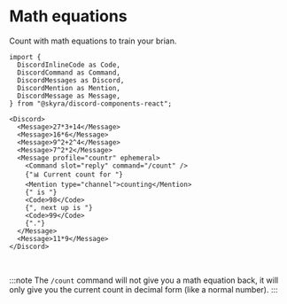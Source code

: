 # Math equations

Count with math equations to train your brian.

```mdx-code-block
import {
  DiscordInlineCode as Code,
  DiscordCommand as Command,
  DiscordMessages as Discord,
  DiscordMention as Mention,
  DiscordMessage as Message,
} from "@skyra/discord-components-react";

<Discord>
  <Message>27*3+14</Message>
  <Message>16*6</Message>
  <Message>9^2+2^4</Message>
  <Message>7^2*2</Message>
  <Message profile="countr" ephemeral>
    <Command slot="reply" command="/count" />
    {"📊 Current count for "}
    <Mention type="channel">counting</Mention>
    {" is "}
    <Code>98</Code>
    {", next up is "}
    <Code>99</Code>
    {"."}
  </Message>
  <Message>11*9</Message>
</Discord>
```

<br/>

:::note
The `/count` command will not give you a math equation back, it will only give you the current count in decimal form (like a normal number).
:::